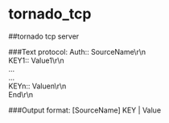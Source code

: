 # tornado_tcp
##tornado tcp server

###Text protocol:
Auth:: SourceName\r\n  
KEY1:: Value1\r\n  
...  
...  
KEYn:: Valuen\r\n  
End\r\n  

###Output format:
[SourceName] KEY | Value
